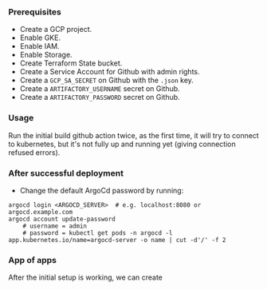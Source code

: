 ### Prerequisites
- Create a GCP project.
- Enable GKE.
- Enable IAM.
- Enable Storage.
- Create Terraform State bucket.
- Create a Service Account for Github with admin rights.
- Create a `GCP_SA_SECRET` on Github with the `.json` key.
- Create a `ARTIFACTORY_USERNAME` secret on Github. 
- Create a `ARTIFACTORY_PASSWORD` secret on Github. 

### Usage
Run the initial build github action twice, as the first time, it will try to connect to kubernetes, but it's not fully up and running yet (giving connection refused errors).

### After successful deployment
- Change the default ArgoCd password by running:
```
argocd login <ARGOCD_SERVER>  # e.g. localhost:8080 or argocd.example.com
argocd account update-password 
    # username = admin
    # password = kubectl get pods -n argocd -l app.kubernetes.io/name=argocd-server -o name | cut -d'/' -f 2 
```

### App of apps
After the initial setup is working, we can create